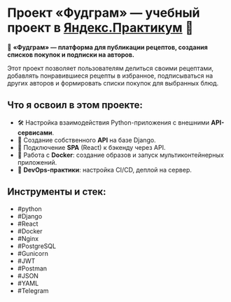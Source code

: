 # Проект «Фудграм» — учебный проект в [Яндекс.Практикум](https://practicum.yandex.ru/) 🍴

🎉 **«Фудграм» — платформа для публикации рецептов, создания списков покупок и подписки на авторов.**  

Этот проект позволяет пользователям делиться своими рецептами, добавлять понравившиеся рецепты в избранное, подписываться на других авторов и формировать списки покупок для выбранных блюд.  

## Что я освоил в этом проекте:
- 🛠 Настройка взаимодействия Python-приложения с внешними **API-сервисами**.  
- 📡 Создание собственного **API** на базе Django.  
- 🔗 Подключение **SPA** (React) к бэкенду через API.  
- 🐳 Работа с **Docker**: создание образов и запуск мультиконтейнерных приложений.  
- 🚀 **DevOps-практики**: настройка CI/CD, деплой на сервер.  

## Инструменты и стек:
- #python  
- #Django  
- #React  
- #Docker  
- #Nginx  
- #PostgreSQL  
- #Gunicorn  
- #JWT  
- #Postman  
- #JSON  
- #YAML  
- #Telegram  
